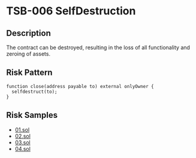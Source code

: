 
# TSB-006 SelfDestruction
## Description

The contract can be destroyed, resulting in the loss of all functionality and zeroing of assets.

## Risk Pattern

```solidity
function close(address payable to) external onlyOwner { 
  selfdestruct(to); 
}
```

## Risk Samples
 
- [01.sol](https://github.com/cryptousersecurity/token-security-benchmark/blob/main/src/TSB-006/samples/01.sol) 
- [02.sol](https://github.com/cryptousersecurity/token-security-benchmark/blob/main/src/TSB-006/samples/02.sol) 
- [03.sol](https://github.com/cryptousersecurity/token-security-benchmark/blob/main/src/TSB-006/samples/03.sol) 
- [04.sol](https://github.com/cryptousersecurity/token-security-benchmark/blob/main/src/TSB-006/samples/04.sol)
